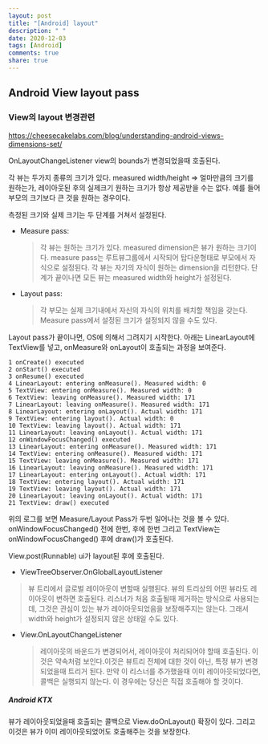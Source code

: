 ```yaml
---
layout: post
title: "[Android] layout"
description: " "
date: 2020-12-03
tags: [Android]
comments: true
share: true
---
```



## Android View layout pass

### View의 layout 변경관련

https://cheesecakelabs.com/blog/understanding-android-views-dimensions-set/

OnLayoutChangeListener
view의 bounds가 변경되었을때 호출된다.

각 뷰는 두가지 종류의 크기가 있다.
measured width/height => 얼마만큼의 크기를 원하는가, 레이아웃된 후의 실제크기
원하는 크기가 항상 제공받을 수는 없다. 예를 들어 부모의 크기보다 큰 것을 원하는 경우이다.

측정된 크기와 실제 크기는 두 단계를 거쳐서 설정된다.

- Measure pass:

  > 각 뷰는 원하는 크기가 있다. measured dimension은 뷰가 원하는 크기이다.
  > measure pass는 루트뷰그룹에서 시작되어 탑다운형태로 부모에서 자식으로 설정된다.
  > 각 뷰는 자기의 자식이 원하는 dimension을 리턴한다. 단계가 끝이나면
  > 모든 뷰는 measured width와 height가 설정된다.

- Layout pass:
  > 각 부모는 실제 크기내에서 자신의 자식의 위치를 배치할 책임을 갖는다.
  > Measure pass에서 설정된 크기가 설정되지 않을 수도 있다.

Layout pass가 끝이나면, OS에 의해서 그려지기 시작한다.
아래는 LinearLayout에 TextView를 넣고, onMeasure와 onLayout이 호출되는 과정을 보여준다.

```
1 onCreate() executed
2 onStart() executed
3 onResume() executed
4 LinearLayout: entering onMeasure(). Measured width: 0
5 TextView: entering onMeasure(). Measured width: 0
6 TextView: leaving onMeasure(). Measured width: 171
7 LinearLayout: leaving onMeasure(). Measured width: 171
8 LinearLayout: entering onLayout(). Actual width: 171
9 TextView: entering layout(). Actual width: 0
10 TextView: leaving layout(). Actual width: 171
11 LinearLayout: leaving onLayout(). Actual width: 171
12 onWindowFocusChanged() executed
13 LinearLayout: entering onMeasure(). Measured width: 171
14 TextView: entering onMeasure(). Measured width: 171
15 TextView: leaving onMeasure(). Measured width: 171
16 LinearLayout: leaving onMeasure(). Measured width: 171
17 LinearLayout: entering onLayout(). Actual width: 171
18 TextView: entering layout(). Actual width: 171
19 TextView: leaving layout(). Actual width: 171
20 LinearLayout: leaving onLayout(). Actual width: 171
21 TextView: draw() executed
```

위의 로그를 보면
Measure/Layout Pass가 두번 일어나는 것을 볼 수 있다.
onWindowFocusChanged() 전에 한번, 후에 한번
그리고 TextView는 onWindowFocusChanged() 후에 draw()가 호출된다.

View.post(Runnable) ui가 layout된 후에 호출된다.

- ViewTreeObserver.OnGlobalLayoutListener

> 뷰 트리에서 글로벌 레이아웃이 변할때 실행된다.
> 뷰의 트리상의 어떤 뷰라도 레이아웃이 변하면 호출된다.
> 리스너가 처음 호출될때 제거하는 방식으로 사용되는데, 그것은 관심이 있는 뷰가 레이아웃되었음을 보장해주지는 않는다.
> 그래서 width와 height가 설정되지 않은 상태일 수도 있다.

- View.OnLayoutChangeListener
  > 레이아웃의 바운드가 변경되어서, 레이아웃이 처리되어야 할때 호출된다.
  > 이것은 약속처럼 보인다.이것은 뷰트리 전체에 대한 것이 아닌, 특정 뷰가 변경되었을때 트리거 된다.
  > 만약 이 리스너를 추가했을때 이미 레이아웃되었다면, 콜백은 실행되지 않는다.
  > 이 경우에는 당신은 직접 호출해야 할 것이다.

##### Android KTX

뷰가 레이아웃되었을때 호출되는 콜백으로 View.doOnLayout() 확장이 있다. 그리고 이것은 뷰가 이미 레이아웃되었어도 호출해주는 것을 보장한다.
